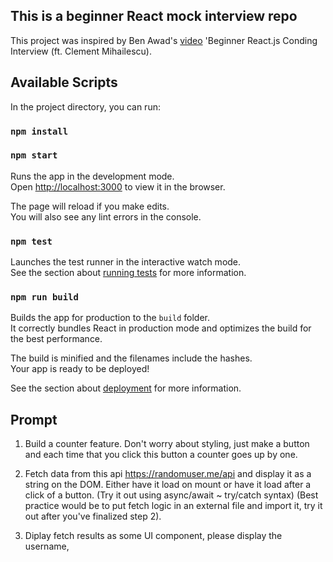 ## This is a beginner React mock interview repo

This project was inspired by Ben Awad's [video](https://www.youtube.com/watch?v=gnkrDse9QKc&feature=youtu.be&ab_channel=BenAwad) 'Beginner React.js Conding Interview (ft. Clement Mihailescu).

## Available Scripts

In the project directory, you can run:

###  `npm install`

### `npm start`

Runs the app in the development mode.\
Open [http://localhost:3000](http://localhost:3000) to view it in the browser.

The page will reload if you make edits.\
You will also see any lint errors in the console.

### `npm test`

Launches the test runner in the interactive watch mode.\
See the section about [running tests](https://facebook.github.io/create-react-app/docs/running-tests) for more information.

### `npm run build`

Builds the app for production to the `build` folder.\
It correctly bundles React in production mode and optimizes the build for the best performance.

The build is minified and the filenames include the hashes.\
Your app is ready to be deployed!

See the section about [deployment](https://facebook.github.io/create-react-app/docs/deployment) for more information.

## Prompt 

1. Build a counter feature. Don't worry about styling, just make a button and each time that you click this button a counter goes up by one.

2. Fetch data from this api https://randomuser.me/api and display it as a string on the DOM.
Either have it load on mount or have it load after a click of a button.
(Try it out using async/await ~ try/catch syntax)
(Best practice would be to put fetch logic in an external file and import it, try it out after you've finalized step 2).

3. Diplay fetch results as some UI component, please display the username, 